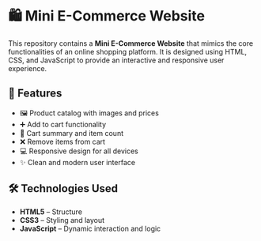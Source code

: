 # 🛍️ Mini E-Commerce Website

This repository contains a **Mini E-Commerce Website** that mimics the core functionalities of an online shopping platform. It is designed using HTML, CSS, and JavaScript to provide an interactive and responsive user experience.



## 🧰 Features

- 🖼️ Product catalog with images and prices
- ➕ Add to cart functionality
- 🛒 Cart summary and item count
- ❌ Remove items from cart
- 💻 Responsive design for all devices
- ✨ Clean and modern user interface

## 🛠️ Technologies Used

- **HTML5** – Structure
- **CSS3** – Styling and layout
- **JavaScript** – Dynamic interaction and logic


